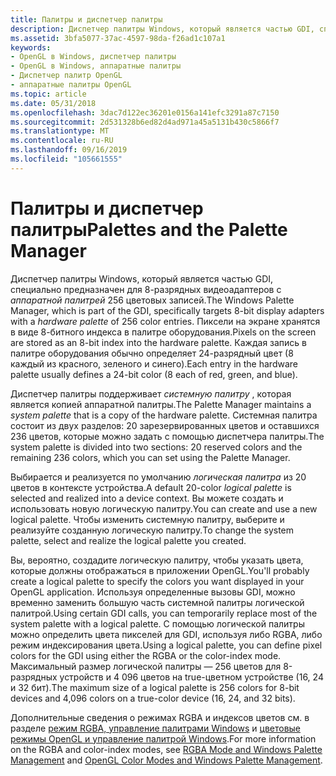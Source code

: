 ```yaml
---
title: Палитры и диспетчер палитры
description: Диспетчер палитры Windows, который является частью GDI, специально предназначен для 8-разрядных видеоадаптеров с аппаратной палитрей 256 цветовых записей.
ms.assetid: 3bfa5077-37ac-4597-98da-f26ad1c107a1
keywords:
- OpenGL в Windows, диспетчер палитры
- OpenGL в Windows, аппаратные палитры
- Диспетчер палитр OpenGL
- аппаратные палитры OpenGL
ms.topic: article
ms.date: 05/31/2018
ms.openlocfilehash: 3dac7d122ec36201e0156a141efc3291a87c7150
ms.sourcegitcommit: 2d531328b6ed82d4ad971a45a5131b430c5866f7
ms.translationtype: MT
ms.contentlocale: ru-RU
ms.lasthandoff: 09/16/2019
ms.locfileid: "105661555"
---
```

# <a name="palettes-and-the-palette-manager"></a><span data-ttu-id="25da8-107">Палитры и диспетчер палитры</span><span class="sxs-lookup"><span data-stu-id="25da8-107">Palettes and the Palette Manager</span></span>

<span data-ttu-id="25da8-108">Диспетчер палитры Windows, который является частью GDI, специально предназначен для 8-разрядных видеоадаптеров с *аппаратной палитрей* 256 цветовых записей.</span><span class="sxs-lookup"><span data-stu-id="25da8-108">The Windows Palette Manager, which is part of the GDI, specifically targets 8-bit display adapters with a *hardware palette* of 256 color entries.</span></span> <span data-ttu-id="25da8-109">Пиксели на экране хранятся в виде 8-битного индекса в палитре оборудования.</span><span class="sxs-lookup"><span data-stu-id="25da8-109">Pixels on the screen are stored as an 8-bit index into the hardware palette.</span></span> <span data-ttu-id="25da8-110">Каждая запись в палитре оборудования обычно определяет 24-разрядный цвет (8 каждый из красного, зеленого и синего).</span><span class="sxs-lookup"><span data-stu-id="25da8-110">Each entry in the hardware palette usually defines a 24-bit color (8 each of red, green, and blue).</span></span>

<span data-ttu-id="25da8-111">Диспетчер палитры поддерживает *системную палитру* , которая является копией аппаратной палитры.</span><span class="sxs-lookup"><span data-stu-id="25da8-111">The Palette Manager maintains a *system palette* that is a copy of the hardware palette.</span></span> <span data-ttu-id="25da8-112">Системная палитра состоит из двух разделов: 20 зарезервированных цветов и оставшихся 236 цветов, которые можно задать с помощью диспетчера палитры.</span><span class="sxs-lookup"><span data-stu-id="25da8-112">The system palette is divided into two sections: 20 reserved colors and the remaining 236 colors, which you can set using the Palette Manager.</span></span>

<span data-ttu-id="25da8-113">Выбирается и реализуется по умолчанию *логическая палитра* из 20 цветов в контексте устройства.</span><span class="sxs-lookup"><span data-stu-id="25da8-113">A default 20-color *logical palette* is selected and realized into a device context.</span></span> <span data-ttu-id="25da8-114">Вы можете создать и использовать новую логическую палитру.</span><span class="sxs-lookup"><span data-stu-id="25da8-114">You can create and use a new logical palette.</span></span> <span data-ttu-id="25da8-115">Чтобы изменить системную палитру, выберите и реализуйте созданную логическую палитру.</span><span class="sxs-lookup"><span data-stu-id="25da8-115">To change the system palette, select and realize the logical palette you created.</span></span>

<span data-ttu-id="25da8-116">Вы, вероятно, создадите логическую палитру, чтобы указать цвета, которые должны отображаться в приложении OpenGL.</span><span class="sxs-lookup"><span data-stu-id="25da8-116">You'll probably create a logical palette to specify the colors you want displayed in your OpenGL application.</span></span> <span data-ttu-id="25da8-117">Используя определенные вызовы GDI, можно временно заменить большую часть системной палитры логической палитрой.</span><span class="sxs-lookup"><span data-stu-id="25da8-117">Using certain GDI calls, you can temporarily replace most of the system palette with a logical palette.</span></span> <span data-ttu-id="25da8-118">С помощью логической палитры можно определить цвета пикселей для GDI, используя либо RGBA, либо режим индексирования цвета.</span><span class="sxs-lookup"><span data-stu-id="25da8-118">Using a logical palette, you can define pixel colors for the GDI using either the RGBA or the color-index mode.</span></span> <span data-ttu-id="25da8-119">Максимальный размер логической палитры — 256 цветов для 8-разрядных устройств и 4 096 цветов на true-цветном устройстве (16, 24 и 32 бит).</span><span class="sxs-lookup"><span data-stu-id="25da8-119">The maximum size of a logical palette is 256 colors for 8-bit devices and 4,096 colors on a true-color device (16, 24, and 32 bits).</span></span>

<span data-ttu-id="25da8-120">Дополнительные сведения о режимах RGBA и индексов цветов см. в разделе [режим RGBA, управление палитрами Windows](rgba-mode-and-windows-palette-management.md) и [цветовые режимы OpenGL и управление палитрой Windows](opengl-color-modes-and-windows-palette-management.md).</span><span class="sxs-lookup"><span data-stu-id="25da8-120">For more information on the RGBA and color-index modes, see [RGBA Mode and Windows Palette Management](rgba-mode-and-windows-palette-management.md) and [OpenGL Color Modes and Windows Palette Management](opengl-color-modes-and-windows-palette-management.md).</span></span>

 

 




